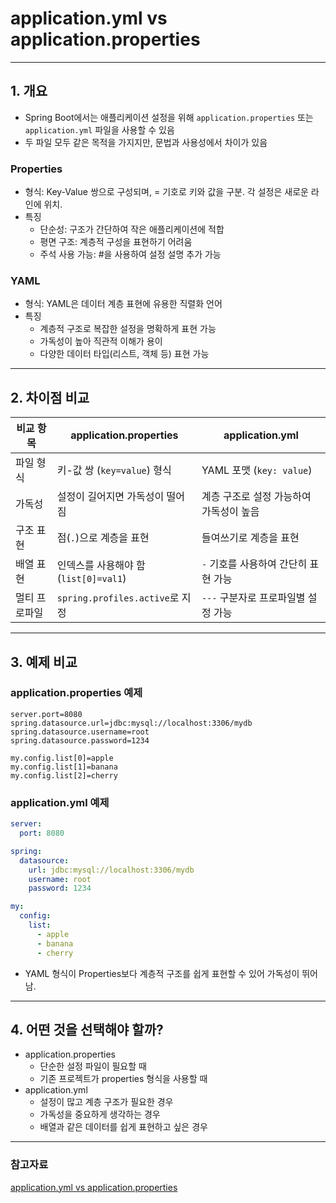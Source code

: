 # application.yml vs application.properties

--- 

## 1. 개요

- Spring Boot에서는 애플리케이션 설정을 위해 `application.properties` 또는 `application.yml` 파일을 사용할 수 있음
- 두 파일 모두 같은 목적을 가지지만, 문법과 사용성에서 차이가 있음

### Properties

- 형식: Key-Value 쌍으로 구성되며, = 기호로 키와 값을 구분. 각 설정은 새로운 라인에 위치.
- 특징
    - 단순성: 구조가 간단하여 작은 애플리케이션에 적합
    - 평면 구조: 계층적 구성을 표현하기 어려움
    - 주석 사용 가능: #을 사용하여 설정 설명 추가 가능


### YAML

- 형식: YAML은 데이터 계층 표현에 유용한 직렬화 언어
- 특징
    - 계층적 구조로 복잡한 설정을 명확하게 표현 가능
    - 가독성이 높아 직관적 이해가 용이
    - 다양한 데이터 타입(리스트, 객체 등) 표현 가능

---

## 2. 차이점 비교

| 비교 항목          | application.properties | application.yml |
|-----------------|-------------------------|------------------|
| 파일 형식    | 키-값 쌍 (`key=value`) 형식 | YAML 포맷 (`key: value`) |
| 가독성      | 설정이 길어지면 가독성이 떨어짐 | 계층 구조로 설정 가능하여 가독성이 높음 |
| 구조 표현    | 점(`.`)으로 계층을 표현 | 들여쓰기로 계층을 표현 |
| 배열 표현    | 인덱스를 사용해야 함 (`list[0]=val1`) | `-` 기호를 사용하여 간단히 표현 가능 |
| 멀티 프로파일 | `spring.profiles.active`로 지정 | `---` 구분자로 프로파일별 설정 가능 |

---

## 3. 예제 비교

### application.properties 예제

```properties
server.port=8080
spring.datasource.url=jdbc:mysql://localhost:3306/mydb
spring.datasource.username=root
spring.datasource.password=1234

my.config.list[0]=apple
my.config.list[1]=banana
my.config.list[2]=cherry
```

###  application.yml 예제

```yaml
server:
  port: 8080

spring:
  datasource:
    url: jdbc:mysql://localhost:3306/mydb
    username: root
    password: 1234

my:
  config:
    list:
      - apple
      - banana
      - cherry
```
* YAML 형식이 Properties보다 계층적 구조를 쉽게 표현할 수 있어 가독성이 뛰어남.

---

## 4. 어떤 것을 선택해야 할까?

* application.properties
    * 단순한 설정 파일이 필요할 때
    * 기존 프로젝트가 properties 형식을 사용할 때
* application.yml
    * 설정이 많고 계층 구조가 필요한 경우
    * 가독성을 중요하게 생각하는 경우
    * 배열과 같은 데이터를 쉽게 표현하고 싶은 경우

---

### 참고자료

[application.yml vs application.properties](https://curiousjinan.tistory.com/entry/spring-boot-yml-vs-properties)